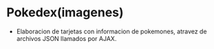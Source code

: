 #  Pokedex(imagenes)


- Elaboracion de  tarjetas con informacion de pokemones, atravez de archivos JSON
 llamados por AJAX.
